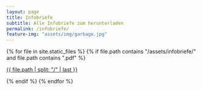 ```yaml
---
layout: page
title: Infobriefe
subtitle: Alle Infobriefe zum herunterladen
permalink: /infobriefe/
feature-img: "assets/img/garbage.jpg"
---
```


<div>
{% for file in site.static_files %}
  {% if file.path contains "/assets/infobriefe/" and file.path contains ".pdf" %}
    <p><i class="fa fa-file-download-o" aria-hidden="true"></i><a href="{{ file.path | relative_url }}">{{ file.path | split: "/" | last }}</a></p>
  {% endif %}
{% endfor %}
</div>
